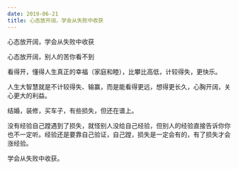 ```yaml
---
date: 2019-06-21
title: 心态放开阔，学会从失败中收获
---
```

心态放开阔，学会从失败中收获

心态放开阔，别人的苦你看不到

看得开，懂得人生真正的幸福（家庭和睦），比攀比高低，计较得失，更快乐。

人生大智慧就是不计较得失、输赢，而是能看得更远，想得更长久，心胸开阔，关心更大的利益。

结婚，装修，买车子，有些损失，但还在谱上。

没有经验自己蹚遇到了损失，就怪别人没给自己经验，但别人的经验直接告诉你你也不一定听。经验还是要靠自己验证，自己蹚，损失是一定会有的，有了损失才会涨经验。

学会从失败中收获。
